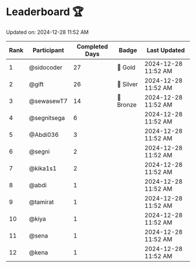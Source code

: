 # Leaderboard 🏆

Updated on: 2024-12-28 11:52 AM

| Rank | Participant       | Completed Days | Badge      | Last Updated         |
|------|-------------------|----------------|------------|----------------------|
| 1    | @sidocoder        | 27             | 🏅 Gold     | 2024-12-28 11:52 AM |
| 2    | @gift             | 26             | 🥈 Silver   | 2024-12-28 11:52 AM |
| 3    | @sewasewT7        | 14             | 🥉 Bronze   | 2024-12-28 11:52 AM |
| 4    | @segnitsega       | 6              |            | 2024-12-28 11:52 AM |
| 5    | @Abdi036          | 3              |            | 2024-12-28 11:52 AM |
| 6    | @segni            | 2              |            | 2024-12-28 11:52 AM |
| 7    | @kika1s1          | 2              |            | 2024-12-28 11:52 AM |
| 8    | @abdi             | 1              |            | 2024-12-28 11:52 AM |
| 9    | @tamirat          | 1              |            | 2024-12-28 11:52 AM |
| 10   | @kiya             | 1              |            | 2024-12-28 11:52 AM |
| 11   | @sena             | 1              |            | 2024-12-28 11:52 AM |
| 12   | @kena             | 1              |            | 2024-12-28 11:52 AM |
